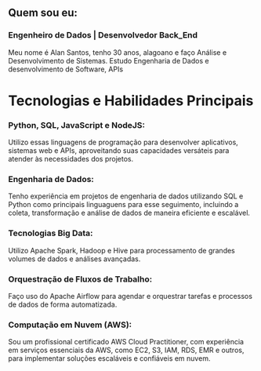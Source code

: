 ## Quem sou eu:
### Engenheiro de Dados | Desenvolvedor Back_End
Meu nome é Alan Santos, tenho 30 anos, alagoano e faço Análise e Desenvolvimento de Sistemas.
Estudo Engenharia de Dados e desenvolvimento de Software, APIs

# Tecnologias e Habilidades Principais

### Python, SQL, JavaScript e NodeJS: 
Utilizo essas linguagens de programação para desenvolver aplicativos, sistemas web e APIs, aproveitando suas capacidades versáteis para atender às necessidades dos projetos.

### Engenharia de Dados: 
Tenho experiência em projetos de engenharia de dados utilizando SQL e Python como principais linguaguens para esse seguimento, incluindo a coleta, transformação e análise de dados de maneira eficiente e escalável.

### Tecnologias Big Data: 
Utilizo Apache Spark, Hadoop e Hive para processamento de grandes volumes de dados e análises avançadas.

### Orquestração de Fluxos de Trabalho: 
Faço uso do Apache Airflow para agendar e orquestrar tarefas e processos de dados de forma automatizada.

### Computação em Nuvem (AWS): 
Sou um profissional certificado AWS Cloud Practitioner, com experiência em serviços essenciais da AWS, como EC2, S3, IAM, RDS, EMR e outros, para implementar soluções escaláveis e confiáveis em nuvem.
